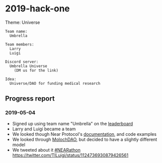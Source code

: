 # 2019-hack-one
Theme: Universe  
```
Team name:
  Umbrella

Team members:
  Larry
  Luigi

Discord server:
  Umbrella Universe
    (DM us for the link)
    
Idea:
  Universe/DAO for funding medical research
```

## Progress report
### 2019-05-04
- Signed up using team name "Umbrella" on the [leaderboard](http://near.ai/leaderboard)
- Larry and Luigi became a team
- We looked though Near Protocol's [documentation](https://docs.nearprotocol.com/hackathon/hackathon-startup-guide-10-min), and code examples
- We looked through [MolochDAO](https://github.com/MolochVentures/moloch/blob/master/README.md), but decided to have a slightly different model
- We tweeted about it [#NEARathon](https://twitter.com/hashtag/nearathon?src=hash)
https://twitter.com/TILuigi/status/1124736930879426561